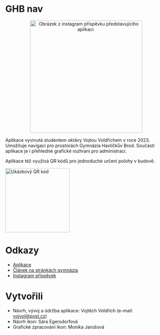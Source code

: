 # GHB nav

<p align="center">
  <img src="https://github.com/ostSTRUPpen/ghbnav/assets/62558669/33ba930c-dd79-4ef6-814d-84fd38f5ff7d" width="350" title="Obrázek z instagram příspěvku představujícího aplikaci." alt="Obrázek z instagram příspěvku představujícího aplikaci.">
</p>

Aplikace vyvinutá studentem oktávy Vojtou Voldřichem v roce 2023. Umožňuje navigaci pro prostorách Gymnázia Havlíčkův Brod. Součástí aplikace je i přehledné grafické rozhraní pro administraci.

Aplikace též využívá QR kódů pro jednoduché určení polohy v budově.

<img src="https://github.com/ostSTRUPpen/ghbnav/assets/62558669/87f6a48f-98fe-404d-94cf-9ca19a561bd4" width="200" title="Ukázkový QR kód" alt="Ukázkový QR kód">

# Odkazy

- [Aplikace](https://mapa.ghb.cz)
- [Článek na stránkách gymnázia](http://www.ghb.cz/view.php?nazevclanku=ghb-nav-skolni-navigace&cisloclanku=2024040002)
- [Instagram příspěvek](https://www.instagram.com/p/C5TLvXeIBvL/?img_index=1)

# Vytvořili

- Návrh, vývoj a údržba aplikace: Vojtěch Voldřich (e-mail: <vojvol@post.cz>)
- Návrh ikon: Sára Egersdorfová
- Grafické zpracování ikon: Monika Jarošová
